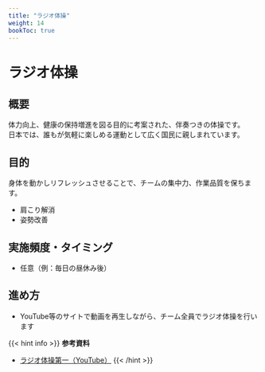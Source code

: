 ```yaml
---
title: "ラジオ体操"
weight: 14
bookToc: true
---
```


# ラジオ体操

## 概要
体力向上、健康の保持増進を図る目的に考案された、伴奏つきの体操です。  
日本では、誰もが気軽に楽しめる運動として広く国民に親しまれています。

## 目的
身体を動かしリフレッシュさせることで、チームの集中力、作業品質を保ちます。
- 肩こり解消
- 姿勢改善

## 実施頻度・タイミング
- 任意（例：毎日の昼休み後）

## 進め方
- YouTube等のサイトで動画を再生しながら、チーム全員でラジオ体操を行います

{{< hint info >}}
**参考資料**
- [ラジオ体操第一（YouTube）](https://www.youtube.com/watch?v=feSVtC1BSeQ)
{{< /hint >}}
